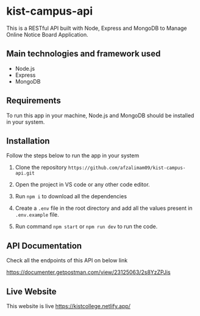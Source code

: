 # kist-campus-api

This is a RESTful API built with Node, Express and MongoDB to Manage Online Notice Board Application.

## Main technologies and framework used

- Node.js
- Express
- MongoDB


## Requirements

To run this app in your machine, Node.js and MongoDB should be installed in your system.


## Installation

Follow the steps below to run the app in your system

1. Clone the repository
`https://github.com/afzalimam09/kist-campus-api.git`

2. Open the project in VS code or any other code editor.
3. Run `npm i` to download all the dependencies
4. Create a `.env` file in the root directory and add all the values present in `.env.example` file.
5. Run command `npm start` or `npm run dev` to run the code.

## API Documentation

Check all the endpoints of this API on below link

https://documenter.getpostman.com/view/23125063/2s8YzZPJis

## Live Website
This website is live
https://kistcollege.netlify.app/



